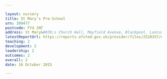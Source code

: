 ```yaml
---

layout: nursery
title: St Mary's Pre-School
urn: 309477
postcode: FY4 2NT
address: St Mary&#039;s Church Hall, Mayfield Avenue, Blackpool, Lancashire, FY4 2NT
latestReportUrl: https://reports.ofsted.gov.uk/provider/files/2520357/urn/309477.pdf
teaching: 2
development: 2
leadership: 2
outcomes: 2
overall: 2
date: 16 October 2015

---
```

